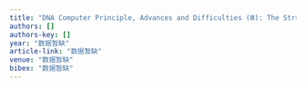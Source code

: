 ```yaml
---
title: "DNA Computer Principle, Advances and Difficulties (Ⅲ): The Structure and Character of" Data" in DNA Computing"
authors: []
authors-key: []
year: "数据暂缺"
article-link: "数据暂缺"
venue: "数据暂缺"
bibex: "数据暂缺"
---
```

